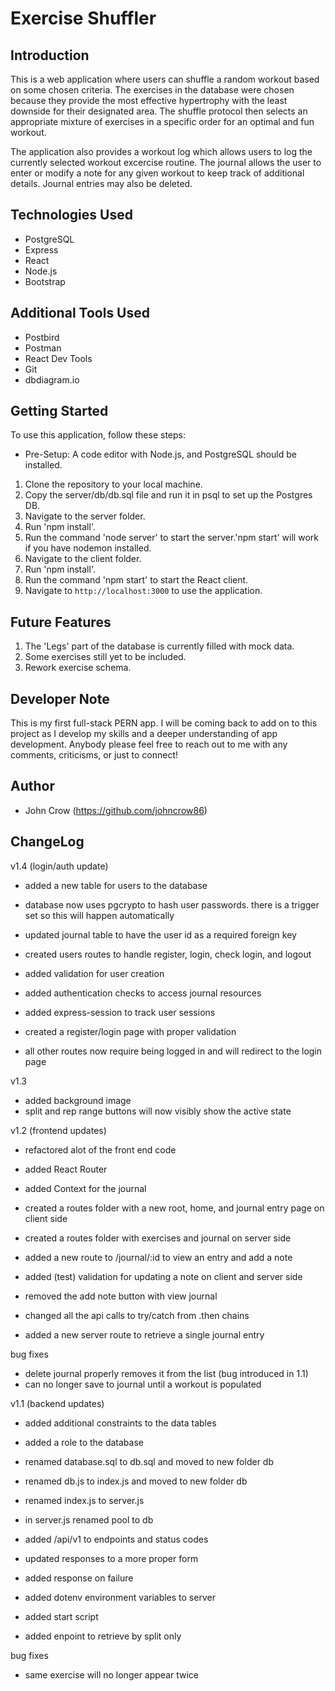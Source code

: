 # Exercise Shuffler

## Introduction
This is a web application where users can shuffle a random workout based on some chosen criteria. The exercises in the database were chosen because they provide the most effective hypertrophy with the least downside for their designated area. The shuffle protocol then selects an appropriate mixture of exercises in a specific order for an optimal and fun workout.

The application also provides a workout log which allows users to log the currently selected workout excercise routine. The journal allows the user to enter or modify a note for any given workout to keep track of additional details. Journal entries may also be deleted.

## Technologies Used
- PostgreSQL
- Express
- React
- Node.js
- Bootstrap

## Additional Tools Used
- Postbird
- Postman
- React Dev Tools
- Git
- dbdiagram.io

## Getting Started
To use this application, follow these steps:

- Pre-Setup: A code editor with Node.js, and PostgreSQL should be installed.
1. Clone the repository to your local machine.
2. Copy the server/db/db.sql file and run it in psql to set up the Postgres DB.
3. Navigate to the server folder.
4. Run 'npm install'.
5. Run the command 'node server' to start the server.'npm start' will work if you have nodemon installed.
6. Navigate to the client folder.
7. Run 'npm install'.
8. Run the command 'npm start' to start the React client.
9. Navigate to `http://localhost:3000` to use the application.

## Future Features
1. The 'Legs' part of the database is currently filled with mock data.
2. Some exercises still yet to be included.
3. Rework exercise schema.

## Developer Note
This is my first full-stack PERN app. I will be coming back to add on to this project as I develop my skills and a deeper understanding of app development. Anybody please feel free to reach out to me with any comments, criticisms, or just to connect!

## Author
- John Crow (https://github.com/johncrow86)

## ChangeLog
v1.4 (login/auth update)
- added a new table for users to the database
- database now uses pgcrypto to hash user passwords. there is a trigger set so this will happen automatically
- updated journal table to have the user id as a required foreign key

- created users routes to handle register, login, check login, and logout
- added validation for user creation
- added authentication checks to access journal resources
- added express-session to track user sessions

- created a register/login page with proper validation
- all other routes now require being logged in and will redirect to the login page

v1.3
- added background image
- split and rep range buttons will now visibly show the active state

v1.2 (frontend updates)
- refactored alot of the front end code
- added React Router
- added Context for the journal
- created a routes folder with a new root, home, and journal entry page on client side
- created a routes folder with exercises and journal on server side
- added a new route to /journal/:id to view an entry and add a note
- added (test) validation for updating a note on client and server side
- removed the add note button with view journal
- changed all the api calls to try/catch from .then chains

- added a new server route to retrieve a single journal entry

bug fixes
- delete journal properly removes it from the list (bug introduced in 1.1)
- can no longer save to journal until a workout is populated

v1.1 (backend updates)
- added additional constraints to the data tables
- added a role to the database
- renamed database.sql to db.sql and moved to new folder db
- renamed db.js to index.js and moved to new folder db

- renamed index.js to server.js
- in server.js renamed pool to db
- added /api/v1 to endpoints and status codes
- updated responses to a more proper form
- added response on failure
- added dotenv environment variables to server
- added start script

- added enpoint to retrieve by split only

bug fixes
- same exercise will no longer appear twice